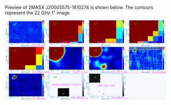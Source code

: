 Preview of 2MASX J20005575-1810274 is shown below. The contours represent the 22 GHz 1" image. 

![2MASXJ20005575-1810274.png](2MASXJ20005575-1810274.png "2MASXJ20005575-1810274")

